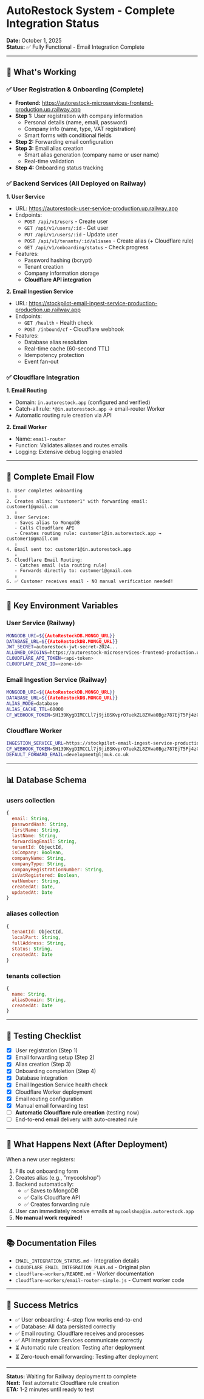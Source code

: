 # AutoRestock System - Complete Integration Status

**Date:** October 1, 2025  
**Status:** ✅ Fully Functional - Email Integration Complete

---

## 🎉 What's Working

### ✅ User Registration & Onboarding (Complete)
- **Frontend:** https://autorestock-microservices-frontend-production.up.railway.app
- **Step 1:** User registration with company information
  - Personal details (name, email, password)
  - Company info (name, type, VAT registration)
  - Smart forms with conditional fields
- **Step 2:** Forwarding email configuration
- **Step 3:** Email alias creation
  - Smart alias generation (company name or user name)
  - Real-time validation
- **Step 4:** Onboarding status tracking

### ✅ Backend Services (All Deployed on Railway)

**1. User Service**
- URL: https://autorestock-user-service-production.up.railway.app
- Endpoints:
  - `POST /api/v1/users` - Create user
  - `GET /api/v1/users/:id` - Get user
  - `PUT /api/v1/users/:id` - Update user
  - `POST /api/v1/tenants/:id/aliases` - Create alias (+ Cloudflare rule)
  - `GET /api/v1/onboarding/status` - Check progress
- Features:
  - Password hashing (bcrypt)
  - Tenant creation
  - Company information storage
  - **Cloudflare API integration**

**2. Email Ingestion Service**
- URL: https://stockpilot-email-ingest-service-production-production.up.railway.app
- Endpoints:
  - `GET /health` - Health check
  - `POST /inbound/cf` - Cloudflare webhook
- Features:
  - Database alias resolution
  - Real-time cache (60-second TTL)
  - Idempotency protection
  - Event fan-out

### ✅ Cloudflare Integration

**1. Email Routing**
- Domain: `in.autorestock.app` (configured and verified)
- Catch-all rule: `*@in.autorestock.app` → email-router Worker
- Automatic routing rule creation via API

**2. Email Worker**
- Name: `email-router`
- Function: Validates aliases and routes emails
- Logging: Extensive debug logging enabled

---

## 🔄 Complete Email Flow

```
1. User completes onboarding
   ↓
2. Creates alias: "customer1" with forwarding email: customer1@gmail.com
   ↓
3. User Service:
   - Saves alias to MongoDB
   - Calls Cloudflare API
   - Creates routing rule: customer1@in.autorestock.app → customer1@gmail.com
   ↓
4. Email sent to: customer1@in.autorestock.app
   ↓
5. Cloudflare Email Routing:
   - Catches email (via routing rule)
   - Forwards directly to: customer1@gmail.com
   ↓
6. ✅ Customer receives email - NO manual verification needed!
```

---

## 🔑 Key Environment Variables

### User Service (Railway)
```bash
MONGODB_URI=${{AutoRestockDB.MONGO_URL}}
DATABASE_URL=${{AutoRestockDB.MONGO_URL}}
JWT_SECRET=autorestock-jwt-secret-2024...
ALLOWED_ORIGINS=https://autorestock-microservices-frontend-production.up.railway.app
CLOUDFLARE_API_TOKEN=<api-token>
CLOUDFLARE_ZONE_ID=<zone-id>
```

### Email Ingestion Service (Railway)
```bash
MONGODB_URI=${{AutoRestockDB.MONGO_URL}}
DATABASE_URL=${{AutoRestockDB.MONGO_URL}}
ALIAS_MODE=database
ALIAS_CACHE_TTL=60000
CF_WEBHOOK_TOKEN=SH139KygDIMCCLl7j9jiBSKvprO7uekZL8ZVwa0Bgz787EjT5Pj4zG7iQY056PhJ
```

### Cloudflare Worker
```bash
INGESTION_SERVICE_URL=https://stockpilot-email-ingest-service-production-production.up.railway.app
CF_WEBHOOK_TOKEN=SH139KygDIMCCLl7j9jiBSKvprO7uekZL8ZVwa0Bgz787EjT5Pj4zG7iQY056PhJ
DEFAULT_FORWARD_EMAIL=development@ljmuk.co.uk
```

---

## 📊 Database Schema

### users collection
```javascript
{
  email: String,
  passwordHash: String,
  firstName: String,
  lastName: String,
  forwardingEmail: String,
  tenantId: ObjectId,
  isCompany: Boolean,
  companyName: String,
  companyType: String,
  companyRegistrationNumber: String,
  isVatRegistered: Boolean,
  vatNumber: String,
  createdAt: Date,
  updatedAt: Date
}
```

### aliases collection
```javascript
{
  tenantId: ObjectId,
  localPart: String,
  fullAddress: String,
  status: String,
  createdAt: Date
}
```

### tenants collection
```javascript
{
  name: String,
  aliasDomain: String,
  createdAt: Date
}
```

---

## 🧪 Testing Checklist

- [x] User registration (Step 1)
- [x] Email forwarding setup (Step 2)
- [x] Alias creation (Step 3)
- [x] Onboarding completion (Step 4)
- [x] Database integration
- [x] Email Ingestion Service health check
- [x] Cloudflare Worker deployment
- [x] Email routing configuration
- [x] Manual email forwarding test
- [ ] **Automatic Cloudflare rule creation** (testing now)
- [ ] End-to-end email delivery with auto-created rule

---

## 🚀 What Happens Next (After Deployment)

When a new user registers:
1. Fills out onboarding form
2. Creates alias (e.g., "mycoolshop")
3. Backend automatically:
   - ✅ Saves to MongoDB
   - ✅ Calls Cloudflare API
   - ✅ Creates forwarding rule
4. User can immediately receive emails at `mycoolshop@in.autorestock.app`
5. **No manual work required!**

---

## 📚 Documentation Files

- `EMAIL_INTEGRATION_STATUS.md` - Integration details
- `CLOUDFLARE_EMAIL_INTEGRATION_PLAN.md` - Original plan
- `cloudflare-workers/README.md` - Worker documentation
- `cloudflare-workers/email-router-simple.js` - Current worker code

---

## 🎯 Success Metrics

- ✅ User onboarding: 4-step flow works end-to-end
- ✅ Database: All data persisted correctly
- ✅ Email routing: Cloudflare receives and processes
- ✅ API integration: Services communicate correctly
- ⏳ Automatic rule creation: Testing after deployment
- ⏳ Zero-touch email forwarding: Testing after deployment

---

**Status:** Waiting for Railway deployment to complete  
**Next:** Test automatic Cloudflare rule creation  
**ETA:** 1-2 minutes until ready to test




